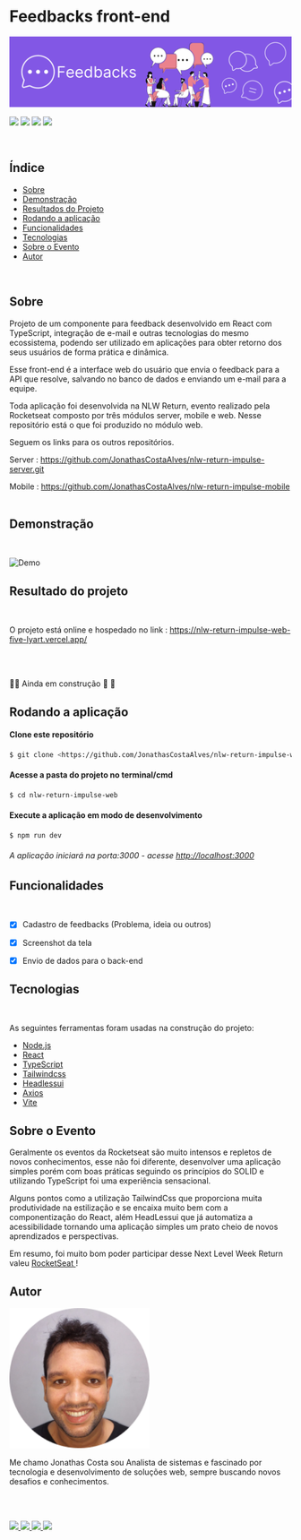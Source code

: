 #  Feedbacks front-end
![Demo](./screenshots/feedbacks.png)
 
 
<img src="https://img.shields.io/github/license/JonathasCostaAlves/nlw-return-impulse-web" /> <img src="https://img.shields.io/badge/Node.js-43853D?style=for-the-badge&logo=node.js&logoColor=white" /> <img src="https://img.shields.io/badge/React-20232A?style=for-the-badge&logo=react&logoColor=61DAFB" /> <img src="https://img.shields.io/badge/TypeScript-007ACC?style=for-the-badge&logo=typescript&logoColor=white" />
 
</br>

## Índice
 
* [Sobre](#Sobre)
* [Demonstração](#Demonstração)
* [Resultados do Projeto](#Resultado-do-projeto)
* [Rodando a aplicação](#Rodando-a-aplicação)
* [Funcionalidades](#Funcionalidades)
* [Tecnologias](#Tecnologias)
* [Sobre o Evento](#Sobre-o-Evento)
* [Autor](#Autor)
 
</br>

## Sobre  

 
 
Projeto de um componente para feedback desenvolvido em React com TypeScript, integração de e-mail e outras tecnologias do mesmo ecossistema, podendo ser  utilizado em aplicações para obter retorno dos seus usuários de forma prática e dinâmica.

Esse front-end é a interface  web do usuário que envia o  feedback para a API que resolve, salvando no banco de dados e enviando um e-mail para a equipe. 
 
Toda aplicação foi desenvolvida na NLW Return, evento realizado pela Rocketseat composto por três módulos server, mobile e web. Nesse repositório está o que foi produzido no módulo web.
 
Seguem os links para os outros repositórios.
 
Server : <https://github.com/JonathasCostaAlves/nlw-return-impulse-server.git>
 
Mobile : https://github.com/JonathasCostaAlves/nlw-return-impulse-mobile
</br></br>
 
 
 
 
## Demonstração

</br>
 
 
![Demo](./screenshots/feedbacks_screenshot.gif)
 
 
 
 
 
 
## Resultado do projeto
</br>

O projeto está online e hospedado no link : <https://nlw-return-impulse-web-five-lyart.vercel.app/>

</br></br>
 
 
:construction::rocket: Ainda em construção :rocket: :construction:
 
 
## Rodando a aplicação
 
 
#### Clone este repositório
```bash
$ git clone <https://github.com/JonathasCostaAlves/nlw-return-impulse-web.git>
```
#### Acesse a pasta do projeto no terminal/cmd
```bash
$ cd nlw-return-impulse-web
```
#### Execute a aplicação em modo de desenvolvimento
```bash
$ npm run dev
```
###### A aplicação iniciará na porta:3000 - acesse <http://localhost:3000>
 
 
 
## Funcionalidades
</br>
 
- [x] Cadastro de feedbacks (Problema, ideia ou outros)
 
- [x] Screenshot da tela
 
- [x] Envio de dados para o back-end
 
 
## Tecnologias
</br>
 
As seguintes ferramentas foram usadas na construção do projeto:
 
- [Node.js](https://nodejs.org/en/)
- [React](https://pt-br.reactjs.org/)
- [TypeScript](https://www.typescriptlang.org/)
- [Tailwindcss](https://tailwindcss.com/)
- [Headlessui](https://headlessui.dev/)
- [Axios](https://axios-http.com/ptbr/docs/intro)
- [Vite](https://vitejs.dev/)
 
 
## Sobre o Evento
 
Geralmente os eventos da Rocketseat são muito intensos e repletos de novos conhecimentos, esse não foi diferente, desenvolver uma aplicação simples porém com boas práticas seguindo os princípios do SOLID  e utilizando TypeScript foi uma experiência sensacional.
 
Alguns pontos como a utilização TailwindCss que proporciona muita produtividade na estilização e se encaixa muito bem com a componentização do React, além  HeadLessui que já automatiza a acessibilidade tornando uma aplicação simples um prato cheio de novos aprendizados e perspectivas.
 
Em resumo, foi muito bom poder participar desse Next Level Week Return valeu <a href="https://www.rocketseat.com.br/" target="_blank"> RocketSeat </a>!
 
## Autor 
    


 <img src="./screenshots/img-jonathas.png" alt="img-jonathas" width="250"></img>
 

   Me chamo Jonathas Costa sou Analista de sistemas e fascinado por tecnologia e desenvolvimento de soluções web, sempre buscando novos desafios e conhecimentos.

</br></br>
 
<a href="https://www.instagram.com/jonathascostadev/" >
    <img src="https://img.shields.io/badge/Instagram-E4405F?style=for-the-badge&logo=instagram&logoColor=white">

</a>

<a href="https://www.linkedin.com/in/jonathas-costa-86210a21a/" >
    <img src="https://img.shields.io/badge/LinkedIn-0077B5?style=for-the-badge&logo=linkedin&logoColor=white">

</a>

<a href="https://mailito:jcalves182@gmail.com/" >
    <img src="https://img.shields.io/badge/Gmail-D14836?style=for-the-badge&logo=gmail&logoColor=white">

</a>
<a href="https://github.com/JonathasCostaAlves" >
    <img src="https://img.shields.io/badge/GitHub-100000?style=for-the-badge&logo=github&logoColor=white">

</a>

